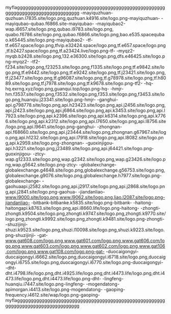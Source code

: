 myflaggggggggggggggggggggggggggggggggggggggggggggggggggggggggggggggggggggggggggggggggg
-mayiquzhuan-quzhuan.l7835.site/logo.png,quzhuan.k4916.site/logo.png-mayiquzhuan-
-mayiqubao-qubao.f6866.site-mayiqubao-
-mayiqubao2-wap.i6657.site/logo.png,qubao.i9783.site/logo.png,	quabo.f6786.site/logo.png,qubao.f6866.site/logo.png,bao.e535.spacequbao.k65445.site/logo.png-mayiqubao2-
-tf-tf.e657.space/logo.png,tfvip.e32424.space/logo.png,tf.e657.space/logo.png,tf.b2427.space/logo.png,tf.a23424.live/logo.png-tf-
-myqz2-myqb.b2428.site/logo.png,132.e36300.site/logo.png,dfs.e46425.site/logo.png-myqz2-
-tf2-f234.site/logo.png,f23253.site/logo.png,f1335.site/logo.png,tf.e9842.site/logo.png,tf.e9442.site/logo.png,tf.e9242.site/logo.png,tf.j23421.site/logo.png,tf.j23477.site/logo.png,tf.g96087.site/logo.png,tf.g78978.site/logo.png,tf.h8089.site/logo.png,tf.j7978.site/logo.png,tf.k9678.site/logo.png-tf2-
-hq-hq.exrng.xyz/logo.png,guanqui.top/logo.png-hq-
-hmjr-hm.f3537.site/logo.png,f3532.site/logo.png,f353.site/logo.png,f3453.site/logo.png,huanqiu.j23341.site/logo.png-hmjr-
-ganghui-api.g798778.site/logo.png,api.h23423.site/logo.png,api.j2456.site/logo.png,api.j2423.site/logo.png,api.j6864.site/logo.png,api.k3453.site/logo.png,api.l7923.site/logo.png,api.k2396.site/logo.png,api.k6314.site/logo.png,api.k7766.site/logo.png,api.k2312.site/logo.png,api.l7650.site/logo.png,api.l8756.site/logo.png,api.l9641.site/logo.png-ganghui-
-zhongnan-api.f68660.site/logo.png,api.j23444.site/logo.png,zhongnan.g67967.site/logo.png,api.h1232.site/logo.png,api.l7918.site/logo.png,api.l8082.site/logo.png,api.k2959.site/logo.png-zhongnan-
-guoxinjigou-api.h3221.site/logo.png,j23489.site/logo.png,api.j64421.site/logo.png-guoxinjigou-
-ztcy-wap.g12333.site/logo.png,wap.g2342.site/logo.png,wap.g23426.site/logo.png,wap.g5642.site/logo.png-ztcy-
-globalexchange-globalexchange.g4648.site/logo.png,globalexchange.g56753.site/logo.png,globalexchange.g9076.site/logo.png,globalexchange.h7977.site/logo.png-globalexchange-
-gaohuaapi.j2582.site/logo.png,api.j2917.site/logo.png,api.j2868.site/logo.png,api.j2841.site/logo.png-gaohua-
-jiandanliao-www.l9000.site/logo.png,www.l9062.site/logo.png,liao.l2087.site/logo.png-jiandanliao-
-bitbank-bitbanke.k5835.site/logo.png-bitbank-
-haitong-haitongapi.k8763.site/logo.png,api.i8660.life/logo.png-haitong-
-zhongti-zhongti.k9504.site/logo.png,zhongti.k9747.site/logo.png,zhongti.k9770.site/logo.png,zhongti.k9992.site/logo.png,zhongti.k9481.site/logo.png-zhongti-
-shuzijinji-shuzi.k9523.site/logo.png,shuzi.l10098.site/logo.png,shuzi.k9223.site/logo.png-shuzijinji-
-gat-www.gat608.com/logo.png,www.gat601.com/logo.png,www.gat606.com/logo.png,www.gat603.com/logo.png,www.gat602.com/logo.png,www.gat106.com/logo.png,www.gat108.com/logo.png-gat-
-duocaigongyi-duocaigongyi.i6662.site/logo.png,duocaigongyi.i6718.site/logo.png,duocaigongyi.i6755.site/logo.png,duocaigongyi.i6770.site/logo.png-duocaigongyi-
-dht-dht.i4798.life/logo.png,dht.i4925.life/logo.png,dht.i4473.life/logo.png,dht.i4473.life/logo.png,dht.i4473.life/logo.png-dht-
-lingfeng-huanqiu.i7447.site/logo.png-lingfeng-
-mogendatong-apimorgan.i4413.site/logo.png-mogendatong-
-gaoping-frequency.i4612.site/wap/logo.png-gaoping-
myflaggggggggggggggggggggggggggggggggggggggggggggggggggggggggggggggggggggggggggggggggg
